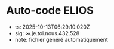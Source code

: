 # Auto-code ELIOS
- ts: 2025-10-13T06:29:10.020Z
- sig: ∞.je.toi.nous.432.528
- note: fichier généré automatiquement